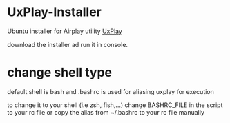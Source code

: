 # UxPlay-Installer
Ubuntu installer for Airplay utility [UxPlay](https://github.com/FDH2/UxPlay)

download the installer ad run it in console.

# change shell type

default shell is bash and .bashrc is used for aliasing uxplay for execution

to change it to your shell (i.e zsh, fish,...) change BASHRC_FILE in the script to your rc file
or copy the alias from ~/.bashrc to your rc file manually

